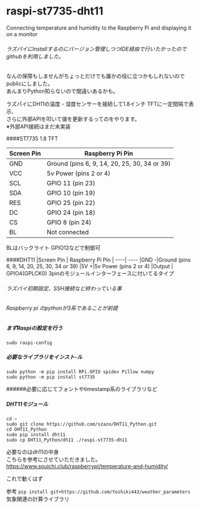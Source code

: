 # raspi-st7735-dht11
Connecting temperature and humidity to the Raspberry Pi and displaying it on a monitor

###### ラズパイにInstallするのにバージョン管理しつつIDE経由で行いたかったのでgithubを利用しました。  
なんの保障もしませんがちょっとだけでも誰かの役に立つかもしれないのでpublicにしました。  
あんまりPython知らないので間違いあるかも。

ラズパイにDH11の温度・湿度センサーを接続して1.8インチ TFTに一定間隔で表示、  
さらに外部APIを叩いて値を更新するってのをやります。  
※外部API接続はまだ未実装

####ST7735 1.8 TFT

|Screen Pin	| Raspberry Pi Pin |
----| ----
|GND	|Ground (pins 6, 9, 14, 20, 25, 30, 34 or 39)
|VCC	|5v Power (pins 2 or 4)
|SCL	|GPIO 11 (pin 23)
|SDA	|GPIO 10 (pin 19)
|RES	|GPIO 25 (pin 22)
|DC	|GPIO 24 (pin 18)
|CS	|GPIO 8 (pin 24)
|BL	|Not connected
BLはバックライト GPIO12などで制御可

####DHT11
|Screen Pin	| Raspberry Pi Pin |
----| ----
|GND -|Ground (pins 6, 9, 14, 20, 25, 30, 34 or 39)
|5V +|5v Power (pins 2 or 4)
|Output | GPIO4(GPLCK0)
3pinのモジュールインターフェースに付いてるタイプ

###### ラズパイ初期設定、SSH接続など終わっている事 
###### Raspberry pi のpythonが3系であることが前提


##### まずRaspiの設定を行う
`sudo raspi-config`
##### 必要なライブラリをインスト-ル
`sudo python -m pip install RPi.GPIO spidev Pillow numpy`  
`sudo python -m pip install st7735`  

######必要に応じてフォントやtimestamp系のライブラリなど

##### DHT11モジュール
`cd ~`  
`sudo git clone https://github.com/szazo/DHT11_Python.git`  
`cd DHT11_Python`  
`sudo pip install dht11`  
`sudo cp DHT11_Python/dh11 ./raspi-st7735-dh11`

必要なのはdh11の中身  
こちらを参考にさせていただきました。
https://www.souichi.club/raspberrypi/temperature-and-humidity/

これで動くはず

参考
`pip install git+https://github.com/Yoshiki443/weather_parameters`  
気象関連の計算ライブラリ